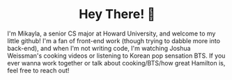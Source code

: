 # <div align="center">Hey There! 🧡</div>


I'm Mikayla, a senior CS major at Howard University, and welcome to my little github! I'm a fan of front-end work (though trying to dabble more into back-end), and when I'm not writing code, I'm watching Joshua Weissman's cooking videos or listening to Korean pop sensation BTS. If you ever wanna work together or talk about cooking/BTS/how great Hamilton is, feel free to reach out!

